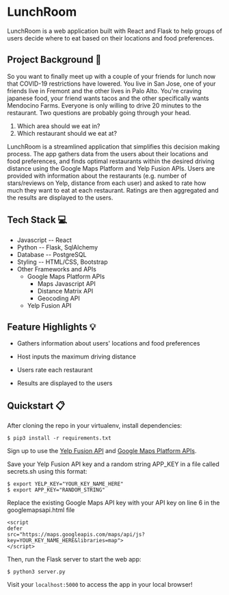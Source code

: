 # LunchRoom

LunchRoom is a web application built with React and Flask to help groups of users decide where to eat based on their
locations and food preferences.

## Project Background :bento:

So you want to finally meet up with a couple of your friends for lunch now that COVID-19 restrictions have lowered. You live in San Jose, one of your friends live in Fremont and the other lives in Palo Alto. You're craving japanese food, your friend wants tacos and the other specifically wants Mendocino Farms. Everyone is only willing to drive 20 minutes to the restaurant. Two questions are probably going through your head.

1. Which area should we eat in?
2. Which restaurant should we eat at?

LunchRoom is a streamlined application that simplifies this decision making process. The app gathers data from the users about their locations and food preferences, and finds optimal restaurants within the desired driving distance using the Google Maps Platform and Yelp Fusion APIs. Users are provided with information about the restaurants (e.g. number of stars/reviews on Yelp, distance from each user) and asked to rate how much they want to eat at each restaurant. Ratings are then aggregated and the results are displayed to the users.

## Tech Stack :computer:

- Javascript -- React
- Python -- Flask, SqlAlchemy
- Database -- PostgreSQL
- Styling -- HTML/CSS, Bootstrap
- Other Frameworks and APIs
  - Google Maps Platform APIs
    - Maps Javascript API
    - Distance Matrix API
    - Geocoding API
  - Yelp Fusion API

## Feature Highlights :bulb:

- Gathers information about users' locations and food preferences

  <!-- ![GIF of routine entry](static/img/docs/routine.gif) -->

- Host inputs the maximum driving distance
  <!-- ![GIF of dashboard](static/img/docs/dashboard.gif) -->

- Users rate each restaurant

  <!-- ![GIF of sunburst](static/img/docs/sunburst.gif) -->

- Results are displayed to the users

  <!-- ![GIF of sunburst](static/img/docs/sunburst.gif) -->

## Quickstart :clipboard:

After cloning the repo in your virtualenv, install dependencies:

`$ pip3 install -r requirements.txt`

Sign up to use the [Yelp Fusion API](https://www.yelp.com/fusion) and [Google Maps Platform APIs](https://developers.google.com/maps).

Save your Yelp Fusion API key and a random string APP_KEY in a file called secrets.sh using this format:

```
$ export YELP_KEY="YOUR_KEY_NAME_HERE"
$ export APP_KEY="RANDOM_STRING"
```

Replace the existing Google Maps API key with your API key on line 6 in the googlemapsapi.html file

```
<script
defer
src="https://maps.googleapis.com/maps/api/js?key=YOUR_KEY_NAME_HERE&libraries=map">
</script>
```

Then, run the Flask server to start the web app:

`$ python3 server.py`

Visit your `localhost:5000` to access the app in your local browser!
